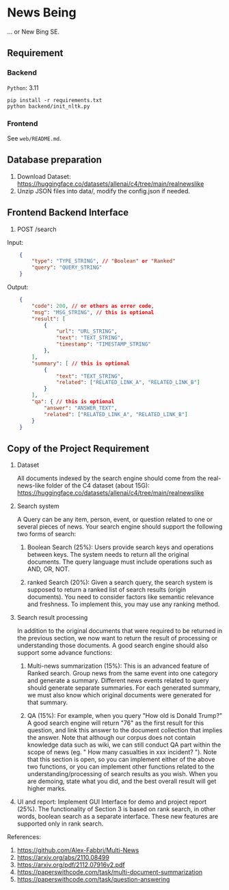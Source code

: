 # News Being

... or New Bing SE.


## Requirement


### Backend

`Python`: 3.11
```
pip install -r requirements.txt
python backend/init_nltk.py
```

### Frontend

See `web/README.md`.

## Database preparation

1. Download Dataset: https://huggingface.co/datasets/allenai/c4/tree/main/realnewslike
2. Unzip JSON files into data/, modify the config.json if needed.

## Frontend Backend Interface

1. POST /search 
   
Input: 

```json
    {
        "type": "TYPE_STRING", // "Boolean" or "Ranked"
        "query": "QUERY_STRING"
    }
```

Output:

```json
    {
        "code": 200, // or others as error code,
        "msg": "MSG_STRING", // this is optional
        "result": [
            {
                "url": "URL_STRING", 
                "text": "TEXT_STRING", 
                "timestamp": "TIMESTAMP_STRING"
            },
        ],
        "summary": [ // this is optional
            {
                "text": "TEXT_STRING",
                "related": ["RELATED_LINK_A", "RELATED_LINK_B"]
            }
        ],
        "qa": { // this is optional
            "answer": "ANSWER_TEXT",
            "related": ["RELATED_LINK_A", "RELATED_LINK_B"]
        }
    }
```

## Copy of the Project Requirement

1. Dataset

    All documents indexed by the search engine should come from the real-news-like
folder of the C4 dataset (about 15G):
https://huggingface.co/datasets/allenai/c4/tree/main/realnewslike

2. Search system

    A Query can be any item, person, event, or question related to one or several pieces
of news. Your search engine should support the following two forms of search:

    1) Boolean Search (25%): Users provide search keys and operations between keys. The
    system needs to return all the original documents. The query language must include
    operations such as AND, OR, NOT.

    2) ranked Search (20%): Given a search query, the search system is supposed to return a
    ranked list of search results (origin documents). You need to consider factors like
    semantic relevance and freshness. To implement this, you may use any ranking method.
3. Search result processing
    
    In addition to the original documents that were required to be returned in the previous
section, we now want to return the result of processing or understanding those documents.
A good search engine should also support some advance functions:

    1) Multi-news summarization (15%): This is an advanced feature of Ranked search. Group
    news from the same event into one category and generate a summary. Different news
    events related to query should generate separate summaries. For each generated
    summary, we must also know which original documents were generated for that
    summary.

    2) QA (15%): For example, when you query "How old is Donald Trump?" A good search
    engine will return "76" as the first result for this question, and link this answer to the
    document collection that implies the answer. Note that although our corpus does not
    contain knowledge data such as wiki, we can still conduct QA part within the scope of
    news (eg. " How many casualties in xxx incident? ").
    Note that this section is open, so you can implement either of the above two functions,
    or you can implement other functions related to the understanding/processing of search
    results as you wish. When you are demoing, state what you did, and the best overall result
    will get higher marks.

4. UI and report:
Implement GUI Interface for demo and project report (25%). The functionality of
Section 3 is based on rank search, in other words, boolean search as a separate interface.
These new features are supported only in rank search.


References:

1. https://github.com/Alex-Fabbri/Multi-News
2. https://arxiv.org/abs/2110.08499
3. https://arxiv.org/pdf/2112.07916v2.pdf
4. https://paperswithcode.com/task/multi-document-summarization
5. https://paperswithcode.com/task/question-answering
